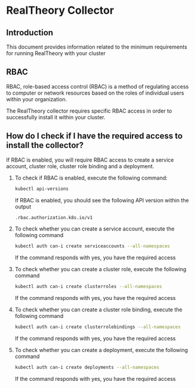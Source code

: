 # RealTheory Collector

## Introduction
This document provides information related to the minimum requirements for running RealTheory with your cluster

## RBAC
RBAC, role-based access control (RBAC) is a method of regulating access to computer or network resources based on the roles of individual users within your organization.

The RealTheory collector requires specific RBAC access in order to successfully install it within your cluster.

## How do I check if I have the required access to install the collector?

If RBAC is enabled, you will require RBAC access to create a service account, cluster role, cluster role binding and a deployment.

1. To check if RBAC is enabled, execute the following command:

    ```sh
    kubectl api-versions
    ```

    If RBAC is enabled, you should see the following API version within the output
    ```sh
    .rbac.authorization.k8s.io/v1
    ```

1. To check whether you can create a service account, execute the following command

    ```sh
    kubectl auth can-i create serviceaccounts --all-namespaces
    ```

    If the command responds with yes, you have the required access

1. To check whether you can create a cluster role, execute the following command

    ```sh
    kubectl auth can-i create clusterroles --all-namespaces
    ```

    If the command responds with yes, you have the required access

1. To check whether you can create a cluster role binding, execute the following command

    ```sh
    kubectl auth can-i create clusterrolebindings --all-namespaces
    ```

    If the command responds with yes, you have the required access

1. To check whether you can create a deployment, execute the following command

    ```sh
    kubectl auth can-i create deployments --all-namespaces
    ```

    If the command responds with yes, you have the required access